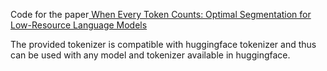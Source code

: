 Code for the paper[ When Every Token Counts: Optimal Segmentation for Low-Resource Language Models](https://arxiv.org/pdf/2412.06926)

The provided tokenizer is compatible with huggingface tokenizer and thus can be used with any model and tokenizer available in huggingface.

